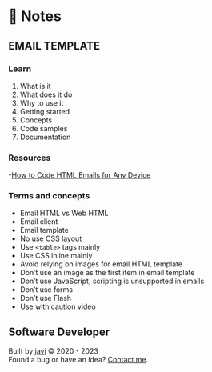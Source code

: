 # :memo: Notes
## EMAIL TEMPLATE
### Learn
1. What is it
2. What does it do
3. Why to use it
4. Getting started
5. Concepts
6. Code samples
7. Documentation
### Resources
-[How to Code HTML Emails for Any Device](https://www.campaignmonitor.com/dev-resources/guides/coding-html-emails/)
### Terms and concepts
- Email HTML vs Web HTML
- Email client
- Email template
- No use CSS layout
- Use ```<table>``` tags mainly
- Use CSS inline mainly
- Avoid relying on images for email HTML template
- Don’t use an image as the first item in email template
- Don’t use JavaScript, scripting is unsupported in emails
- Don’t use forms
- Don’t use Flash
- Use with caution video
## Software Developer
Built by [javi](https://github.com/javierandres-dev/) :copyright: 2020 - 2023  
Found a bug or have an idea? [Contact me](https://www.linkedin.com/in/javierandres-dev/).

